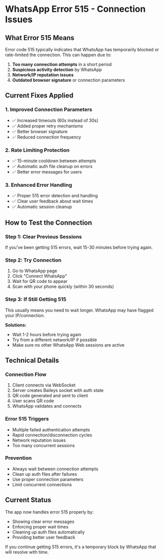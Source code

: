 # WhatsApp Error 515 - Connection Issues

## What Error 515 Means
Error code 515 typically indicates that WhatsApp has temporarily blocked or rate-limited the connection. This can happen due to:

1. **Too many connection attempts** in a short period
2. **Suspicious activity detection** by WhatsApp
3. **Network/IP reputation issues** 
4. **Outdated browser signature** or connection parameters

## Current Fixes Applied

### 1. Improved Connection Parameters
- ✅ Increased timeouts (60s instead of 30s)
- ✅ Added proper retry mechanisms
- ✅ Better browser signature
- ✅ Reduced connection frequency

### 2. Rate Limiting Protection
- ✅ 15-minute cooldown between attempts
- ✅ Automatic auth file cleanup on errors
- ✅ Better error messages for users

### 3. Enhanced Error Handling
- ✅ Proper 515 error detection and handling
- ✅ Clear user feedback about wait times
- ✅ Automatic session cleanup

## How to Test the Connection

### Step 1: Clear Previous Sessions
If you've been getting 515 errors, wait 15-30 minutes before trying again.

### Step 2: Try Connection
1. Go to WhatsApp page
2. Click "Connect WhatsApp"
3. Wait for QR code to appear
4. Scan with your phone quickly (within 30 seconds)

### Step 3: If Still Getting 515
This usually means you need to wait longer. WhatsApp may have flagged your IP/connection.

**Solutions:**
- Wait 1-2 hours before trying again
- Try from a different network/IP if possible
- Make sure no other WhatsApp Web sessions are active

## Technical Details

### Connection Flow
1. Client connects via WebSocket
2. Server creates Baileys socket with auth state
3. QR code generated and sent to client
4. User scans QR code
5. WhatsApp validates and connects

### Error 515 Triggers
- Multiple failed authentication attempts
- Rapid connection/disconnection cycles
- Network reputation issues
- Too many concurrent sessions

### Prevention
- Always wait between connection attempts
- Clean up auth files after failures
- Use proper connection parameters
- Limit concurrent connections

## Current Status
The app now handles error 515 properly by:
- Showing clear error messages
- Enforcing proper wait times
- Cleaning up auth files automatically
- Providing better user feedback

If you continue getting 515 errors, it's a temporary block by WhatsApp that will resolve with time.